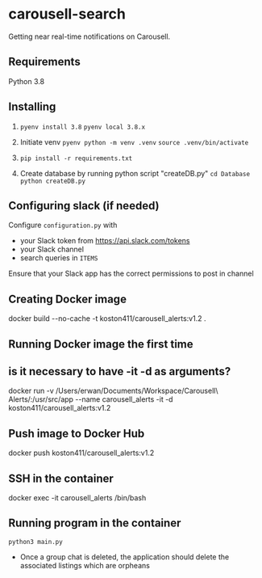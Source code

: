 # carousell-search

Getting near real-time notifications on Carousell.

## Requirements

Python 3.8

## Installing

1. `pyenv install 3.8`
   `pyenv local 3.8.x`

2. Initiate venv
    `pyenv python -m venv .venv`
    `source .venv/bin/activate`

3. `pip install -r requirements.txt`

4. Create database by running python script "createDB.py"
    `cd Database`
    `python createDB.py`

## Configuring slack (if needed)

Configure `configuration.py` with 
- your Slack token from https://api.slack.com/tokens
- your Slack channel
- search queries in `ITEMS`

Ensure that your Slack app has the correct permissions to post in channel


## Creating Docker image
docker build --no-cache -t koston411/carousell_alerts:v1.2 .

## Running Docker image the first time
## is it necessary to have -it -d as arguments?
docker run -v /Users/erwan/Documents/Workspace/Carousell\ Alerts/:/usr/src/app --name carousell_alerts -it -d koston411/carousell_alerts:v1.2

## Push image to Docker Hub
docker push koston411/carousell_alerts:v1.2

<!-- ACCESS INSIDE THE CONTAINER -->
## SSH in the container
docker exec -it carousell_alerts /bin/bash

## Running program in the container
`python3 main.py`

<!-- Enhancements to be worked on -->
- Once a group chat is deleted, the application should delete the associated listings which are orpheans